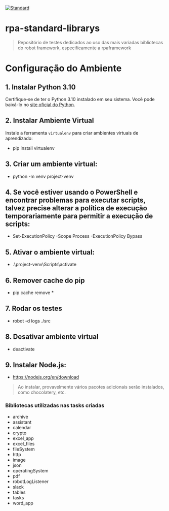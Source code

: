 [![Standard](https://github.com/ZyamHunter/rpa-standard-librarys/actions/workflows/standard.yaml/badge.svg)](https://github.com/ZyamHunter/rpa-standard-librarys/actions/workflows/standard.yaml)

# rpa-standard-librarys
> Repositório de testes dedicados ao uso das mais variadas bibliotecas do robot framework, especificamente a rpaframework

# Configuração do Ambiente

## 1. Instalar Python 3.10

Certifique-se de ter o Python 3.10 instalado em seu sistema. Você pode baixá-lo no [site oficial do Python](https://www.python.org/).

## 2. Instalar Ambiente Virtual

Instale a ferramenta `virtualenv` para criar ambientes virtuais de aprendizado:

- pip install virtualenv

## 3. Criar um ambiente virtual:
- python -m venv project-venv

## 4. Se você estiver usando o PowerShell e encontrar problemas para executar scripts, talvez precise alterar a política de execução temporariamente para permitir a execução de scripts:
- Set-ExecutionPolicy -Scope Process -ExecutionPolicy Bypass

## 5. Ativar o ambiente virtual:
- .\project-venv\Scripts\activate

## 6. Remover cache do pip
- pip cache remove *

## 7. Rodar os testes
- robot -d logs ./src

## 8. Desativar ambiente virtual
- deactivate

## 9. Instalar Node.js:
- https://nodejs.org/en/download
 > Ao instalar, provavelmente vários pacotes adicionais serão instalados, como chocolatery, etc.

### Bibliotecas utilizadas nas tasks criadas

* archive
* assistant
* calendar
* crypto
* excel_app
* excel_files
* fileSystem
* http
* image
* json
* operatingSystem
* pdf
* robotLogListener
* slack
* tables
* tasks
* word_app
